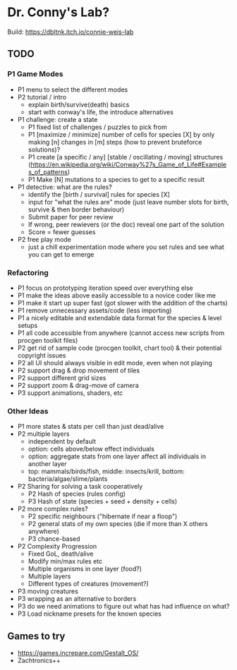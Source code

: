# Dr. Conny's Lab?

Build: https://dbltnk.itch.io/connie-weis-lab

## TODO

### P1 Game Modes
* P1 menu to select the different modes
* P2 tutorial / intro
    * explain birth/survive(death) basics	
    * start with conway's life, the  introduce alternatives
* P1 challenge: create a state
    * P1 fixed list of challenges / puzzles to pick from
    * P1 [maximize / minimize] number of cells for species [X] by only making [n] changes in [m] steps (how to prevent bruteforce solutions)?
    * P1 create [a specific / any] [stable / oscillating / moving] structures (https://en.wikipedia.org/wiki/Conway%27s_Game_of_Life#Examples_of_patterns)
    * P1 Make [N] mutations to a species to get to a specific result
* P1 detective: what are the rules?
    * identify the [birth / survival] rules for species [X]
    * input for "what the rules are" mode (just leave number slots for birth, survive & then border behaviour)
    * Submit paper for peer review
    * If wrong, peer rewievers (or the doc) reveal one part of the solution
    * Score = fewer guesses
* P2 free play mode
    * just a chill experimentation mode where you set rules and see what you can get to emerge

### Refactoring

* P1 focus on prototyping iteration speed over everything else
* P1 make the ideas above easily accessible to a novice coder like me
* P1 make it start up super fast (got slower with the addition of the charts)
* P1 remove unnecessary assets/code (less importing)
* P1 a nicely editable and extendable data format for the species & level setups
* P1 all code accessible from anywhere (cannot access new scripts from procgen toolkit files)
* P2 get rid of sample code (procgen toolkit, chart tool) & their potential copyright issues
* P2 all UI should always visible in edit mode, even when not playing
* P2 support drag & drop movement of tiles
* P2 support different grid sizes
* P2 support zoom & drag-move of camera
* P3 support animations, shaders, etc

### Other Ideas

* P1 more states & stats per cell than just dead/alive
* P2 multiple layers 
    * independent by default
    * option: cells above/below effect individuals
    * option: aggregate stats from one layer affect all individuals in another layer
    * top: mammals/birds/fish, middle: insects/krill, bottom: bacteria/algae/slime/plants
* P2 Sharing for solving a task cooperatively
    * P2 Hash of species (rules config)
    * P3 Hash of state (species + seed + density + cells)
* P2 more complex rules?
    * P2 specific neighbours ("hibernate if near a floop")
    * P2 general stats of my own species (die if more than X others anywhere)
    * P3 chance-based
* P2 Complexity Progression
    * Fixed GoL, death/alive
    * Modify min/max rules etc
    * Multiple organisms in one layer (food?)
    * Multiple layers
    * Different types of creatures (movement?)
* P3 moving creatures
* P3 wrapping as an alternative to borders
* P3 do we need animations to figure out what has had influence on what?
* P3 Load nickname presets for the known species

## Games to try

* https://games.increpare.com/Gestalt_OS/
* Zachtronics++
